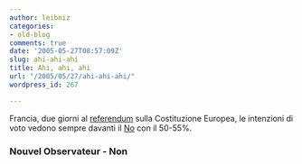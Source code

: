 ```yaml
---
author: leibniz
categories:
- old-blog
comments: true
date: '2005-05-27T08:57:09Z'
slug: ahi-ahi-ahi
title: Ahi, ahi, ahi
url: "/2005/05/27/ahi-ahi-ahi/"
wordpress_id: 267

---
```

Francia, due giorni al [referendum](https://permanent.nouvelobs.com/europe/20050527.OBS8005.html) sulla Costituzione Europea, le intenzioni di voto vedono sempre davanti il [No](https://www.referendum2005.fr/) con il 50-55%.  



### Nouvel Observateur - Non
